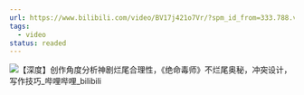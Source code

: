 ```yaml
---
url: https://www.bilibili.com/video/BV17j421o7Vr/?spm_id_from=333.788.videopod.sections&vd_source=06168f390bae49c4867767c52a20e87c
tags:
  - video
status: readed
---
```

![【深度】创作角度分析神剧烂尾合理性，《绝命毒师》不烂尾奥秘，冲突设计，写作技巧_哔哩哔哩_bilibili](https://www.bilibili.com/video/BV17j421o7Vr/?spm_id_from=333.788.videopod.sections&vd_source=06168f390bae49c4867767c52a20e87c)
